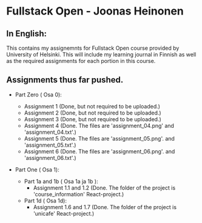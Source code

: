 # Fullstack Open - Joonas Heinonen

## In English:
This contains my assignemnts for Fullstack Open course provided by University of Helsinki. This will include my learning journal in Finnish as well as the required assignments for each portion in this course.

## Assignments thus far pushed.
* Part Zero ( Osa 0):
    * Assignment 1 (Done, but not required to be uploaded.)
    * Assignment 2 (Done, but not required to be uploaded.)
    * Assignment 3 (Done, but not required to be uploaded.)
    * Assignment 4 (Done. The files are 'assignment_04.png' and 'assignment_04.txt'.)
    * Assignment 5 (Done. The files are 'assignment_05.png'. and 'assignment_05.txt'.)
    * Assignment 6 (Done. The files are 'assignment_06.png'. and 'assignment_06.txt'.)

* Part One ( Osa 1):
    * Part 1a and 1b ( Osa 1a ja 1b ):
        * Assignment 1.1 and 1.2 (Done. The folder of the project is 'course_information' React-project.)
    * Part 1d ( Osa 1d):
        * Assignment 1.6 and 1.7 (Done. The folder of the project is 'unicafe' React-project.)
    